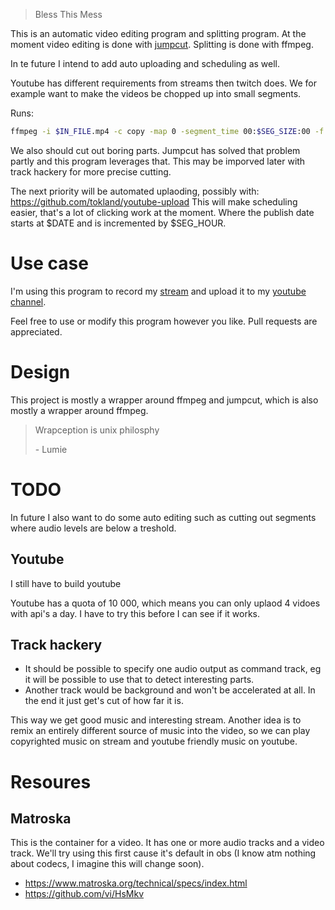 > Bless This Mess

This is an automatic video editing program and splitting
program.
At the moment video editing is done with [jumpcut](https://github.com/carykh/jumpcutter).
Splitting is done with ffmpeg.

In te future I intend to add auto uploading and scheduling
as well.

Youtube has different requirements from streams then twitch does.
We for example want to make the videos be chopped up into
small segments.

Runs:

```bash
ffmpeg -i $IN_FILE.mp4 -c copy -map 0 -segment_time 00:$SEG_SIZE:00 -f segment -reset_timestamps 1 $OUT_FILE-%03d.mp4
```

We also should cut out boring parts.
Jumpcut has solved that problem partly and this program
leverages that.
This may be imporved later with track hackery for more precise
cutting.

The next priority will be automated uplaoding, possibly with:
https://github.com/tokland/youtube-upload
This will make scheduling easier,
that's a lot of clicking work at the moment.
Where the publish date starts at $DATE and is incremented by $SEG_HOUR.

# Use case
I'm using this program to record my [stream](https://www.twitch.tv/jappiejappie)
and upload it to my
[youtube channel](https://www.youtube.com/channel/UCQxmXSQEYyCeBC6urMWRPVw).

Feel free to use or modify this program however you like.
Pull requests are appreciated.

# Design
This project is mostly a wrapper around ffmpeg and jumpcut,
which is also mostly a wrapper around ffmpeg.

> Wrapception is unix philosphy
>
> \- Lumie

# TODO

In future I also want to do some auto editing such
as cutting out segments where audio levels are below a treshold.


## Youtube
I still have to build youtube

Youtube has a quota of 10 000,
which means you can only uplaod 4 vidoes with api's a day.
I have to try this before I can see if it works.


## Track hackery

+ It should be possible to specify one audio output as command track,
  eg it will be possible to use that to detect interesting parts.
+ Another track would be background and won't be accelerated at all.
  In the end it just get's cut of how far it is.

This way we get good music and interesting stream.
Another idea is to remix an entirely different source of music
into the video, so we can play copyrighted music on stream
and youtube friendly music on youtube.

# Resoures

## Matroska
This is the container for a video. It has one or more audio tracks and a
video track.
We'll try using this first cause it's default in obs
(I know atm nothing about codecs, I imagine this will change soon).

+ https://www.matroska.org/technical/specs/index.html
+ https://github.com/vi/HsMkv

